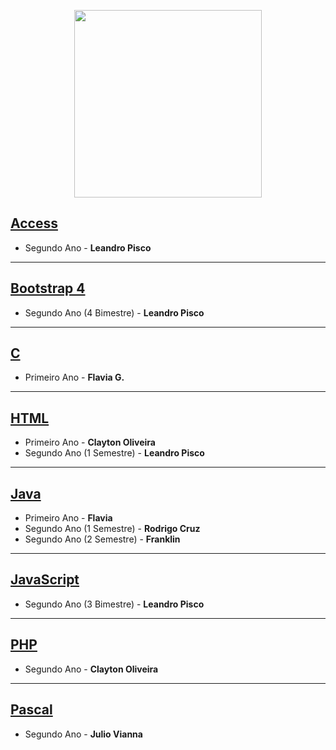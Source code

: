 <p align="center">
    <img src="https://user-images.githubusercontent.com/41977137/68078206-0f0b9700-fdb0-11e9-9364-d27150af29d4.png" width="300">
</p>




## [Access](https://github.com/JoaoPedroAlvarenga/RezendeRammel_lessons/tree/master/Access)

- Segundo Ano - <b> Leandro Pisco </b> 

---

## [Bootstrap 4](https://github.com/JoaoPedroAlvarenga/RezendeRammel_lessons/tree/master/Bootstrap)

- Segundo Ano (4 Bimestre) - <b> Leandro Pisco </b> 

---

## [C](https://github.com/JoaoPedroAlvarenga/RezendeRammel_lessons/tree/master/C)

- Primeiro Ano - <strong> Flavia G. </strong>

---
## [HTML](https://github.com/JoaoPedroAlvarenga/RezendeRammel_lessons/tree/master/HTML)

- Primeiro Ano - <strong> Clayton Oliveira </strong> <br>
- Segundo Ano (1 Semestre) - <strong> Leandro Pisco </strong> 

---
## [Java](https://github.com/JoaoPedroAlvarenga/RezendeRammel_lessons/tree/master/Java)

- Primeiro Ano - <strong> Flavia </strong> <br> 
- Segundo Ano (1 Semestre) - <strong> Rodrigo Cruz </strong>
- Segundo Ano (2 Semestre) - <strong> Franklin </strong>

---
## [JavaScript](https://github.com/JoaoPedroAlvarenga/RezendeRammel_lessons/tree/master/JavaScript/)

- Segundo Ano (3 Bimestre) - <strong> Leandro Pisco </strong>

---
## [PHP](https://github.com/JoaoPedroAlvarenga/RezendeRammel_lessons/tree/master/PHP)

- Segundo Ano - <strong> Clayton Oliveira </strong>

---
## [Pascal](https://github.com/JoaoPedroAlvarenga/RezendeRammel_lessons/tree/master/Pascal)

- Segundo Ano - <strong> Julio Vianna </strong>


